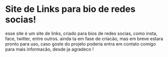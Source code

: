 # Site de Links para bio de redes socias!
esse site é um site de links, criado para bios  de redes socias, como insta, face, twitter, entre outros. ainda ta em fase de criacão, mas em breve estara pronto para uso, caso goste do projeto poderia entra em contato comigo para mais informacão, desde ja agradeco !
